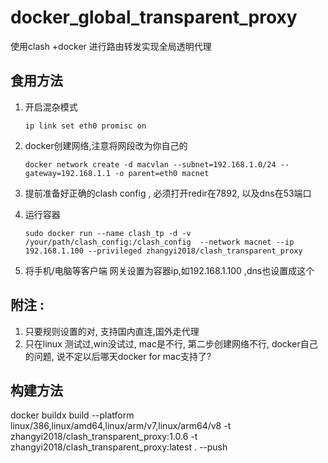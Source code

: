 # docker_global_transparent_proxy
使用clash +docker 进行路由转发实现全局透明代理

## 食用方法
1. 开启混杂模式

    `ip link set eth0 promisc on`

1. docker创建网络,注意将网段改为你自己的

    `docker network create -d macvlan --subnet=192.168.1.0/24 --gateway=192.168.1.1 -o parent=eth0 macnet`

1. 提前准备好正确的clash config , 必须打开redir在7892, 以及dns在53端口

1. 运行容器

    `sudo docker run --name clash_tp -d -v /your/path/clash_config:/clash_config  --network macnet --ip 192.168.1.100 --privileged zhangyi2018/clash_transparent_proxy`

1. 将手机/电脑等客户端 网关设置为容器ip,如192.168.1.100 ,dns也设置成这个


## 附注 : 

1. 只要规则设置的对, 支持国内直连,国外走代理
1. 只在linux 测试过,win没试过, mac是不行, 第二步创建网络不行, docker自己的问题, 说不定以后哪天docker for mac支持了?

## 构建方法
docker buildx build --platform linux/386,linux/amd64,linux/arm/v7,linux/arm64/v8 -t zhangyi2018/clash_transparent_proxy:1.0.6 -t zhangyi2018/clash_transparent_proxy:latest . --push
